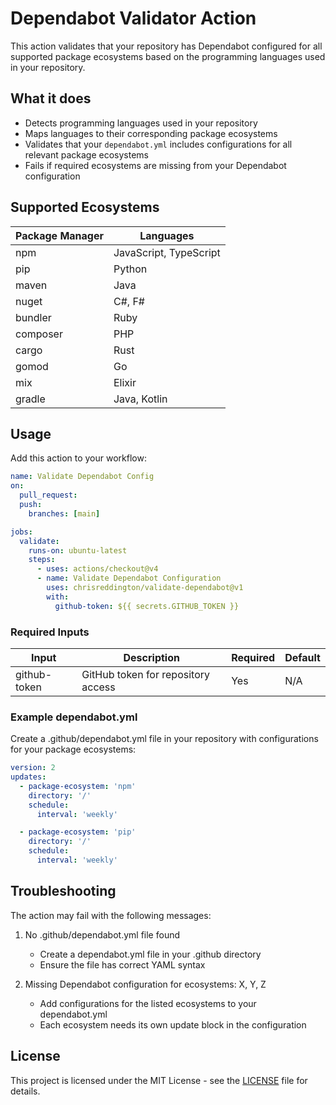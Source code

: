 # Dependabot Validator Action

This action validates that your repository has Dependabot configured for all
supported package ecosystems based on the programming languages used in your
repository.

## What it does

- Detects programming languages used in your repository
- Maps languages to their corresponding package ecosystems
- Validates that your `dependabot.yml` includes configurations for all relevant
  package ecosystems
- Fails if required ecosystems are missing from your Dependabot configuration

## Supported Ecosystems

| Package Manager | Languages              |
| --------------- | ---------------------- |
| npm             | JavaScript, TypeScript |
| pip             | Python                 |
| maven           | Java                   |
| nuget           | C#, F#                 |
| bundler         | Ruby                   |
| composer        | PHP                    |
| cargo           | Rust                   |
| gomod           | Go                     |
| mix             | Elixir                 |
| gradle          | Java, Kotlin           |

## Usage

Add this action to your workflow:

```yaml
name: Validate Dependabot Config
on:
  pull_request:
  push:
    branches: [main]

jobs:
  validate:
    runs-on: ubuntu-latest
    steps:
      - uses: actions/checkout@v4
      - name: Validate Dependabot Configuration
        uses: chrisreddington/validate-dependabot@v1
        with:
          github-token: ${{ secrets.GITHUB_TOKEN }}
```

### Required Inputs

| Input        | Description                        | Required | Default |
| ------------ | ---------------------------------- | -------- | ------- |
| github-token | GitHub token for repository access | Yes      | N/A     |

### Example dependabot.yml

Create a .github/dependabot.yml file in your repository with configurations for
your package ecosystems:

```yaml
version: 2
updates:
  - package-ecosystem: 'npm'
    directory: '/'
    schedule:
      interval: 'weekly'

  - package-ecosystem: 'pip'
    directory: '/'
    schedule:
      interval: 'weekly'
```

## Troubleshooting

The action may fail with the following messages:

1. No .github/dependabot.yml file found

   - Create a dependabot.yml file in your .github directory
   - Ensure the file has correct YAML syntax

2. Missing Dependabot configuration for ecosystems: X, Y, Z
   - Add configurations for the listed ecosystems to your dependabot.yml
   - Each ecosystem needs its own update block in the configuration

## License

This project is licensed under the MIT License - see the [LICENSE](LICENSE) file
for details.
